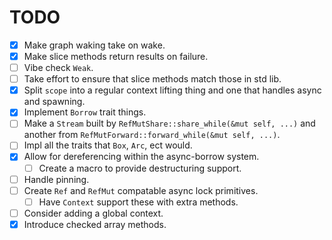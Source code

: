 # TODO

- [x] Make graph waking take on wake.
- [x] Make slice methods return results on failure.
- [ ] Vibe check `Weak`.
- [ ] Take effort to ensure that slice methods match those in std lib.
- [x] Split `scope` into a regular context lifting thing and one that handles async and spawning.
- [x] Implement `Borrow` trait things.
- [ ] Make a `Stream` built by `RefMutShare::share_while(&mut self, ...)` and another from `RefMutForward::forward_while(&mut self, ...)`.
- [ ] Impl all the traits that `Box`, `Arc`, ect would.
- [x] Allow for dereferencing within the async-borrow system.
    - [ ] Create a macro to provide destructuring support.
- [ ] Handle pinning.
- [ ] Create `Ref` and `RefMut` compatable async lock primitives.
    - [ ] Have `Context` support these with extra methods.
- [ ] Consider adding a global context.
- [x] Introduce checked array methods.